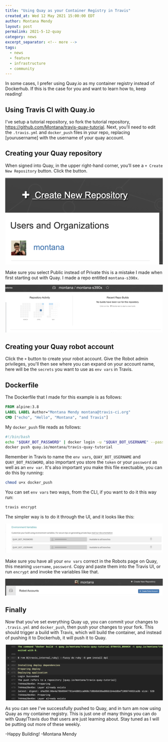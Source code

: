 ```yaml
---
title: "Using Quay as your Container Registry in Travis"
created_at: Wed 12 May 2021 15:00:00 EDT
author: Montana Mendy
layout: post
permalink: 2021-5-12-quay
category: news
excerpt_separator: <!-- more --> 
tags:
  - news
  - feature
  - infrastructure
  - community
---
```


<!-- more --> 

In some cases, I prefer using Quay.io as my container registry instead of Dockerhub. If this is the case for you and want to learn how to, keep reading! 

## Using Travis CI with Quay.io

I've setup a tutorial repository, so fork the tutorial repository, https://github.com/Montana/travis-quay-tutorial. Next, you’ll need to edit the `.travis.yml` and `docker_push` files in your repo, replacing [yourusername] with the username of your quay account.

## Creating your Quay repository 

When signed into Quay, in the upper right-hand corner, you’ll see a `+ Create New Repository` button. Click the button.

![Plus button](plus.png) 

Make sure you select Public instead of Private this is a mistake I made when first starting out with Quay. I made a repo entitled `montana-s390x`.

![Repo](repo.png)

## Creating your Quay robot account

Click the `+` button to create your robot account. Give the Robot admin privileges, you'll then see where you can expand on your account name, here will be the `secrets` you want to use as `env vars` in Travis.

## Dockerfile

The Dockerfile that I made for this example is as follows: 

```Dockerfile
FROM alpine:3.8
LABEL LABEL Author="Montana Mendy montana@travis-ci.org"
CMD ["echo", "Hello", "Montana", "and Travis"]
```

My `docker_push` file reads as follows: 

```bash
#!/bin/bash
echo "$QUAY_BOT_PASSWORD" | docker login -u "$QUAY_BOT_USERNAME" --password-stdin quay.io
docker push quay.io/montana/travis-quay-tutorial
```

Remember in Travis to name the `env vars`, `QUAY_BOT_USERNAME` and `QUAY_BOT_PASSWORD`, also important you store the `token` or your `password` as well as an `env var`. It's also important you make this file exectuable, you can do this by running: 

```bash
chmod u+x docker_push
```

You can set `env vars` two ways, from the CLI, if you want to do it this way run:

```bash
travis encrypt
```

The simpler way is to do it through the UI, and it looks like this: 

![Env Vars](envvars.png) 

Make sure you have all your `env vars` correct in the Robots page on Quay, this meaning `username`, `password`. Copy and paste them into the Travis UI, or run `encrypt` and invoke the variables like that.

![Robot](robot.png)

## Finally

Now that you’ve set everything Quay up, you can commit your changes to `.travis.yml` and `docker_push`, then push your changes to your fork. This should trigger a build with Travis, which will build the container, and instead of pushing it to Dockerhub, it will push it to Quay.

![Robot](success.png) 

As you can see I've successfully pushed to Quay, and in turn am now using Quay as my container registry. This is just one of many things you can do with Quay/Travis duo that users are just learning about. Stay tuned as I will be putting out more of these weekly. 

-Happy Building! 
-Montana Mendy
